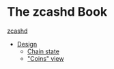 # The zcashd Book

[zcashd](README.md)
- [Design](design.md)
  - [Chain state](design/chain-state.md)
  - ["Coins" view](design/coins-view.md)
